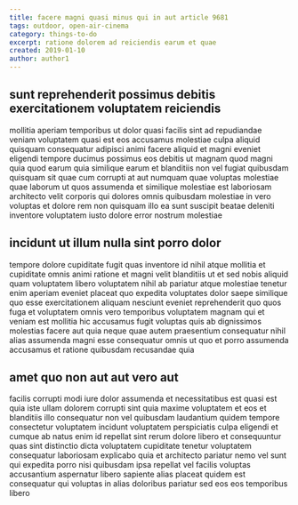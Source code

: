 ```yaml
---
title: facere magni quasi minus qui in aut article 9681
tags: outdoor, open-air-cinema
category: things-to-do
excerpt: ratione dolorem ad reiciendis earum et quae
created: 2019-01-10
author: author1
---
```


## sunt reprehenderit possimus debitis exercitationem voluptatem reiciendis

mollitia aperiam temporibus ut dolor quasi facilis sint ad repudiandae veniam voluptatem quasi est eos accusamus molestiae culpa aliquid quisquam consequatur adipisci animi facere aliquid et magni eveniet eligendi tempore ducimus possimus eos debitis ut magnam quod magni quia quod earum quia similique earum et blanditiis non vel fugiat quibusdam quisquam sit quae cum corrupti at aut numquam quae voluptas molestiae quae laborum ut quos assumenda et similique molestiae est laboriosam architecto velit corporis qui dolores omnis quibusdam molestiae in vero voluptas et dolore rem non quisquam illo ea sunt suscipit beatae deleniti inventore voluptatem iusto dolore error nostrum molestiae

## incidunt ut illum nulla sint porro dolor

tempore dolore cupiditate fugit quas inventore id nihil atque mollitia et cupiditate omnis animi ratione et magni velit blanditiis ut et sed nobis aliquid quam voluptatem libero voluptatem nihil ab pariatur atque molestiae tenetur enim aperiam eveniet placeat quo expedita voluptates dolor saepe similique quo esse exercitationem aliquam nesciunt eveniet reprehenderit quo quos fuga et voluptatem omnis vero temporibus voluptatem magnam qui et veniam est mollitia hic accusamus fugit voluptas quis ab dignissimos molestias facere aut quia neque quae autem praesentium consequatur nihil alias assumenda magni esse consequatur omnis ut quo et porro assumenda accusamus et ratione quibusdam recusandae quia

## amet quo non aut aut vero aut

facilis corrupti modi iure dolor assumenda et necessitatibus est quasi est quia iste ullam dolorem corrupti sint quia maxime voluptatem et eos et blanditiis illo consequatur non vel quibusdam laudantium quidem tempore consectetur voluptatem incidunt voluptatem perspiciatis culpa eligendi et cumque ab natus enim id repellat sint rerum dolore libero et consequuntur quas sint distinctio dicta voluptatem cupiditate tenetur voluptatem consequatur laboriosam explicabo quia et architecto pariatur nemo vel sunt qui expedita porro nisi quibusdam ipsa repellat vel facilis voluptas accusantium aspernatur libero sapiente alias placeat quidem est consequatur qui voluptas in alias doloribus pariatur sed eos eos temporibus libero
